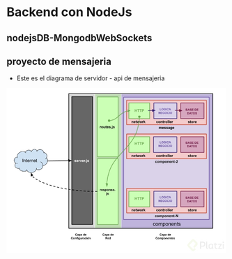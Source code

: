# Backend con NodeJs
## nodejsDB-MongodbWebSockets
## proyecto de mensajeria 
- Este es el diagrama de servidor - api de mensajeria

![diagrama arquitectura de  la app.jpg](diagrama%20arquitectura%20de%20%20la%20app.jpg)